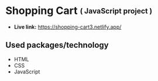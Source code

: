 # Shopping Cart <sub><sup>( JavaScript project )<sup/><sub/>
* **Live link:** https://shopping-cart3.netlify.app/
## Used packages/technology
* HTML
* CSS
* JavaScript
